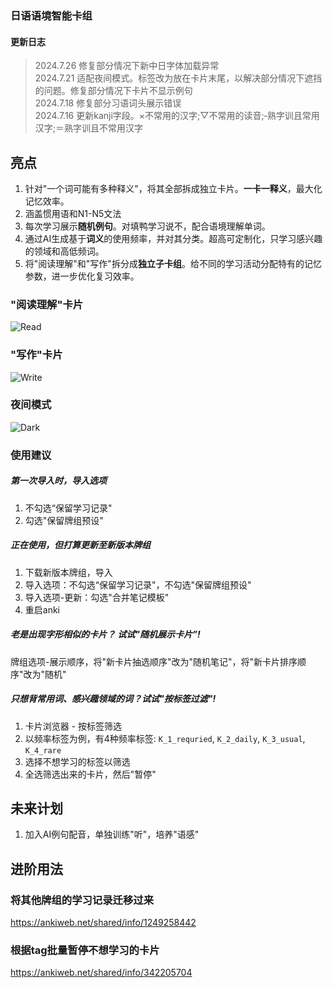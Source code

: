 ### 日语语境智能卡组

#### 更新日志
> 2024.7.26 修复部分情况下新中日字体加载异常  
> 2024.7.21 适配夜间模式。标签改为放在卡片末尾，以解决部分情况下遮挡的问题。修复部分情况下卡片不显示例句  
> 2024.7.18 修复部分习语词头展示错误  
> 2024.7.16 更新kanji字段。×不常用的汉字;▽不常用的读音;‐熟字训且常用汉字;＝熟字训且不常用汉字    


## 亮点
1. 针对"一个词可能有多种释义"，将其全部拆成独立卡片。**一卡一释义**，最大化记忆效率。
2. 涵盖惯用语和N1-N5文法
3. 每次学习展示**随机例句**。对填鸭学习说不，配合语境理解单词。
4. 通过AI生成基于**词义**的使用频率，并对其分类。超高可定制化，只学习感兴趣的领域和高低频词。
5. 将"阅读理解"和"写作"拆分成**独立子卡组**。给不同的学习活动分配特有的记忆参数，进一步优化复习效率。

### "阅读理解"卡片
![Read](https://i.postimg.cc/3NDPJN0b/JRead.png)
### "写作"卡片
![Write](https://i.postimg.cc/SjFHX4WQ/JWrite.png)
### 夜间模式
![Dark](https://i.postimg.cc/KvRDpr87/ja-dark.jpg)


### 使用建议
##### 第一次导入时，导入选项
1. 不勾选“保留学习记录"
2. 勾选"保留牌组预设"
##### 正在使用，但打算更新至新版本牌组
1. 下载新版本牌组，导入
2. 导入选项：不勾选“保留学习记录"，不勾选"保留牌组预设"
3. 导入选项-更新：勾选"合并笔记模板"
4. 重启anki
##### 老是出现字形相似的卡片？ 试试"随机展示卡片”!
牌组选项-展示顺序，将"新卡片抽选顺序"改为"随机笔记"，将"新卡片排序顺序"改为"随机"
##### 只想背常用词、感兴趣领域的词？试试"按标签过滤"!
1. 卡片浏览器 - 按标签筛选
2. 以频率标签为例，有4种频率标签: `K_1_requried`, `K_2_daily`, `K_3_usual`, `K_4_rare`
3. 选择不想学习的标签以筛选
4. 全选筛选出来的卡片，然后"暂停"

## 未来计划
1. 加入AI例句配音，单独训练"听"，培养"语感"

## 进阶用法
### 将其他牌组的学习记录迁移过来
https://ankiweb.net/shared/info/1249258442

### 根据tag批量暂停不想学习的卡片
https://ankiweb.net/shared/info/342205704
